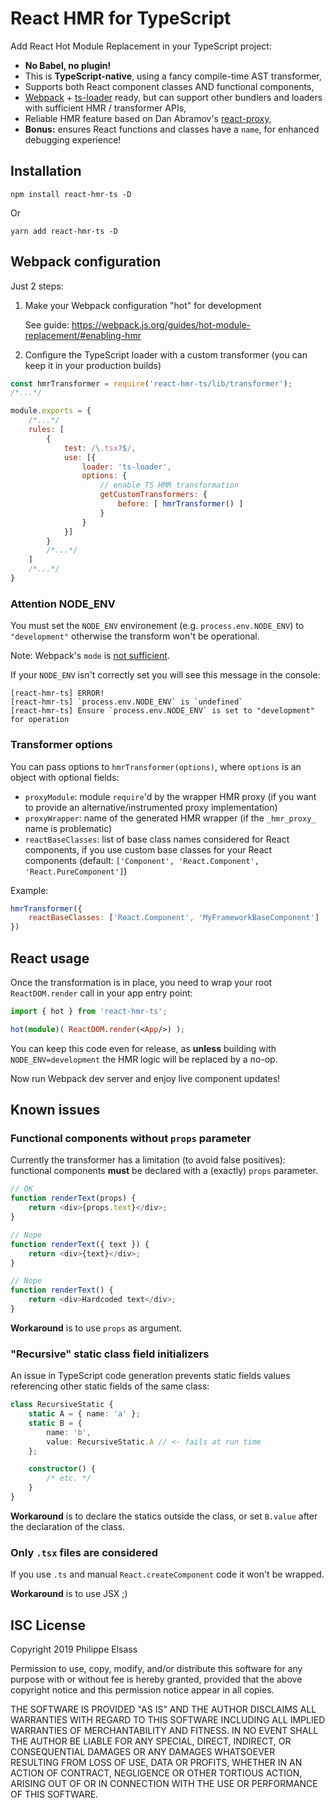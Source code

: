 # React HMR for TypeScript

Add React Hot Module Replacement in your TypeScript project:

- **No Babel, no plugin!**
- This is **TypeScript-native**, using a fancy compile-time AST transformer,
- Supports both React component classes AND functional components,
- [Webpack][1] + [ts-loader][2] ready, but can support other bundlers and loaders with sufficient HMR / transformer APIs,
- Reliable HMR feature based on Dan Abramov's [react-proxy][3],
- **Bonus:** ensures React functions and classes have a `name`, for enhanced debugging experience!

[1]: https://webpack.js.org
[2]: https://github.com/TypeStrong/ts-loader
[3]: https://github.com/gaearon/react-proxy

## Installation

```
npm install react-hmr-ts -D
```
Or
```
yarn add react-hmr-ts -D
```

## Webpack configuration

Just 2 steps:

1. Make your Webpack configuration "hot" for development

    See guide: https://webpack.js.org/guides/hot-module-replacement/#enabling-hmr

2. Configure the TypeScript loader with a custom transformer (you can keep it in your production builds)

```javascript
const hmrTransformer = require('react-hmr-ts/lib/transformer');
/*...*/

module.exports = {
    /*...*/
    rules: [
        {
            test: /\.tsx?$/,
            use: [{
                loader: 'ts-loader',
                options: {
                    // enable TS HMR transformation
                    getCustomTransformers: {
                        before: [ hmrTransformer() ]
                    }
                }
            }]
        }
        /*...*/
    ]
    /*...*/
}
```

### Attention NODE_ENV

You must set the `NODE_ENV` environement (e.g. `process.env.NODE_ENV`) to `"development"` otherwise the transform won't be operational.

Note: Webpack's `mode` is [not sufficient](https://github.com/webpack/webpack/issues/7074).

If your `NODE_ENV` isn't correctly set you will see this message in the console:
```
[react-hmr-ts] ERROR!
[react-hmr-ts] `process.env.NODE_ENV` is `undefined`
[react-hmr-ts] Ensure `process.env.NODE_ENV` is set to "development" for operation
```

### Transformer options

You can pass options to `hmrTransformer(options)`, where `options` is an object with optional fields:

- `proxyModule`: module `require`'d by the wrapper HMR proxy (if you want to provide an alternative/instrumented proxy implementation)
- `proxyWrapper`: name of the generated HMR wrapper (if the `_hmr_proxy_` name is problematic)
- `reactBaseClasses`: list of base class names considered for React components, if you use custom base classes for your React components (default: `['Component', 'React.Component', 'React.PureComponent']`)

Example:

```javascript
hmrTransformer({
    reactBaseClasses: ['React.Component', 'MyFrameworkBaseComponent']
})
```

## React usage

Once the transformation is in place, you need to wrap your root `ReactDOM.render` call in your app entry point:

```typescript
import { hot } from 'react-hmr-ts';

hot(module)( ReactDOM.render(<App/>) );
```

You can keep this code even for release, as **unless** building with `NODE_ENV=development` the HMR logic will be replaced by a no-op.

Now run Webpack dev server and enjoy live component updates!

## Known issues

### Functional components without `props` parameter

Currently the transformer has a limitation (to avoid false positives):
functional components **must** be declared with a (exactly) `props` parameter.

```typescript
// OK
function renderText(props) {
    return <div>{props.text}</div>;
}

// Nope
function renderText({ text }) {
    return <div>{text}</div>;
}

// Nope
function renderText() {
    return <div>Hardcoded text</div>;
}
```

**Workaround** is to use `props` as argument.

### "Recursive" static class field initializers

An issue in TypeScript code generation prevents static fields values referencing other static fields of the same class:

```typescript
class RecursiveStatic {
    static A = { name: 'a' };
    static B = {
        name: 'b',
        value: RecursiveStatic.A // <- fails at run time
    };

    constructor() {
        /* etc. */
    }
}
```

**Workaround** is to declare the statics outside the class, or set `B.value` after the declaration of the class.

### Only `.tsx` files are considered

If you use `.ts` and manual `React.createComponent` code it won't be wrapped.

**Workaround** is to use JSX ;)

## ISC License

Copyright 2019 Philippe Elsass

Permission to use, copy, modify, and/or distribute this software for any purpose with or without fee is hereby granted, provided that the above copyright notice and this permission notice appear in all copies.

THE SOFTWARE IS PROVIDED "AS IS" AND THE AUTHOR DISCLAIMS ALL WARRANTIES WITH REGARD TO THIS SOFTWARE INCLUDING ALL IMPLIED WARRANTIES OF MERCHANTABILITY AND FITNESS. IN NO EVENT SHALL THE AUTHOR BE LIABLE FOR ANY SPECIAL, DIRECT, INDIRECT, OR CONSEQUENTIAL DAMAGES OR ANY DAMAGES WHATSOEVER RESULTING FROM LOSS OF USE, DATA OR PROFITS, WHETHER IN AN ACTION OF CONTRACT, NEGLIGENCE OR OTHER TORTIOUS ACTION, ARISING OUT OF OR IN CONNECTION WITH THE USE OR PERFORMANCE OF THIS SOFTWARE.
